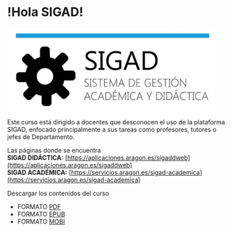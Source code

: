 # !Hola SIGAD!
![logo SIGAD](https://raw.githubusercontent.com/catedu/curso-basico-sigad/master/img/SIGAD.png)   
Este curso está dirigido a docentes que desconocen el uso de la plataforma SIGAD,  enfocado principalmente a sus tareas como profesores, tutores o jefes de Departamento.   
  
Las páginas donde se encuentra   
  **SIGAD DIDÁCTICA:** [https://aplicaciones.aragon.es/sigaddweb](https://aplicaciones.aragon.es/sigaddweb)  
  **SIGAD ACADÉMICA:** [https://servicios.aragon.es/sigad-academica](https://servicios.aragon.es/sigad-academica)   
    
Descargar los contenidos del curso
 * FORMATO [PDF](https://github.com/catedu/curso-basico-sigad/raw/gh-pages/mybook/curso-basico-sigad.pdf)
 * FORMATO [EPUB](https://github.com/catedu/curso-basico-sigad/raw/gh-pages/mybook/curso-basico-sigad.epub)
 * FORMATO [MOBI](https://github.com/catedu/curso-basico-sigad/raw/gh-pages/mybook/curso-basico-sigad.mobi)
